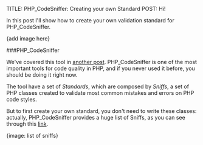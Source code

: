 TITLE: PHP_CodeSniffer: Creating your own Standard
POST:
Hi!

In this post I'll show how to create your own validation standard for PHP_CodeSniffer.

{add image here}

###PHP_CodeSniffer

We've covered this tool in [another post](http://blog-devdrops.rhcloud.com/using-php_codesniffer-on-netbeans-7-4/). PHP_CodeSniffer is one of the most important tools for code quality in PHP, and if you never used it before, you should be doing it right now.

The tool have a set of _Standards_, which are composed by _Sniffs_, a set of PHP classes created to validate most common mistakes and errors on PHP code styles.

But to first create your own standard, you don't need to write these classes: actually, PHP_CodeSniffer provides a huge list of Sniffs, as you can see through this [link](http://pear.php.net/package/PHP_CodeSniffer/docs/latest/li_PHP_CodeSniffer.html).

{image: list of sniffs}

